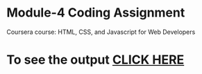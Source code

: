 

# Module-4 Coding Assignment

Coursera course: HTML, CSS, and Javascript for Web Developers

# To see the output [CLICK HERE]()


